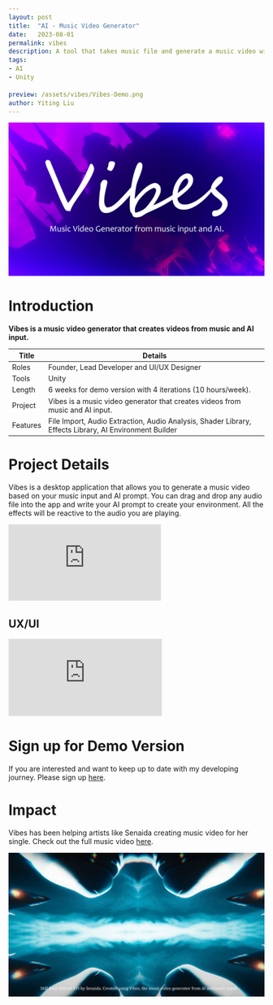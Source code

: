 ```yaml
---
layout: post
title:  "AI - Music Video Generator"
date:   2023-08-01
permalink: vibes
description: A tool that takes music file and generate a music video with the help of AI.
tags: 
- AI
- Unity

preview: /assets/vibes/Vibes-Demo.png
author: Yiting Liu 
---
```


![assets/vibes/Vibes-Demo.png](assets/vibes/Vibes-Demo.png)

# Introduction 
**Vibes is a music video generator that creates videos from music and AI input.** 


| Title                     | Details |
|---------------------------|-----------------------------------|
| Roles                     | Founder, Lead Developer and UI/UX Designer |
| Tools                     | Unity        |                     
| Length                    | 6 weeks for demo version with 4 iterations (10 hours/week).  |
| Project                   | Vibes is a music video generator that creates videos from music and AI input.|
| Features |File Import, Audio Extraction, Audio Analysis, Shader Library, Effects Library, AI Environment Builder |

# Project Details
Vibes is a desktop application that allows you to generate a music video based on your music input and AI prompt. You can drag and drop any audio file into the app and write your AI prompt to create your environment. All the effects will be reactive to the audio you are playing. 

<div class="iframe-container">
<iframe class="responsive-iframe" src="https://player.vimeo.com/video/921391052" frameborder="0" allow="autoplay; fullscreen" allowfullscreen></iframe>
</div>

## UX/UI 
<div class="iframe-container">
<iframe  class="responsive-iframe" style="border: 1px solid rgba(0, 0, 0, 0.1);"  src="https://www.figma.com/embed?embed_host=share&url=https%3A%2F%2Fwww.figma.com%2Fproto%2FVl0yckmhGD2QqcPjNdL1Ce%2FVibes---Music-Video-Generator---V2%3Ftype%3Ddesign%26node-id%3D16-259%26t%3D6LsntWAHBbjbM8SC-1%26scaling%3Dscale-down%26page-id%3D0%253A1%26starting-point-node-id%3D16%253A259%26mode%3Ddesign" allowfullscreen></iframe>
</div>

<!-- 
old demo video
<div class="iframe-container">
<iframe class="responsive-iframe" src="https://www.youtube.com/embed/F4_eFN4nDvY?si=6NupHJUfLoSSSseo" title="YouTube video player" frameborder="0" allow="accelerometer; autoplay; clipboard-write; encrypted-media; gyroscope; picture-in-picture" allowfullscreen></iframe>
</div> -->
<!-- 
# Next Step 
## Features 
- AI Generation 
- Live Performance 

## Business Outreach 
- Scheduling demo sessions with artist and gain feedback before the publish of the beta version  -->

# Sign up for Demo Version 
If you are interested and want to keep up to date with my developing journey. Please sign up [here](https://forms.gle/ySRtL2CbgV4MhnVS9). 


# Impact 
Vibes has been helping artists like Senaida creating music video for her single. Check out the full music video [here](https://www.youtube.com/watch?v=75dgvDc4Sjc).

![assets/vibes/OrbitalXVI-Vibes-Still3.jpg](assets/vibes/OrbitalXVI-Vibes-Still3.jpg)